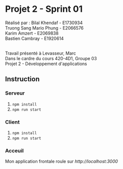 # Projet 2 - Sprint 01 

Réalisé par :
Bilal Khendaf - E1730934
<br/>
Truong Sang Mario Phung - E2066576
<br/>
Karim Amzert - E2069838
<br/>
Bastien Cambray - E1920614
<br/>
<br/>

Travail présenté à Levasseur, Marc <br/>
Dans le cardre du cours 420-4D1, Groupe 03 <br/>
Projet 2 - Développement d'applications


## Instruction
### Serveur

 1. `npm install`
 2. `npm run start`

### Client

 1. `npm install`
 2. `npm run start`


### Acceuil
Mon application frontale roule sur *http://localhost:3000*
